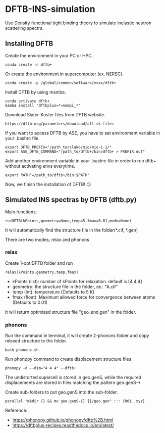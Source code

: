# DFTB-INS-simulation

Use Density functional tight binding theory to simulate inelastic neutron scattering spectra.

## Installing DFTB 
Create the environment in your PC or HPC.
```
conda create -n dftb+
```
Or create the environment in supercomputer (ex. NERSC).
```
conda create -p /global/common/software/xxxx/dftb+
```
Install DFTB by using mamba.
```
conda activate dftb+
mamba install 'dftbplus=*=nompi_*'
```
Download Slater-Koster files from DFTB website.
```
https://dftb.org/parameters/download/all-sk-files
```
If you want to access DFTB by ASE, you have to set environment variable in your .bashrc file.
```
export DFTB_PREFIX="/path_to/slako/mio/mio-1-1/"
export ASE_DFTB_COMMAND="/path_to/dftb+/bin/dftb+ > PREFIX.out"
```
Add another environment variable in your .bashrc file in order to run dftb+ without activating envs everytime.
```
export PATH"=/path_to/dftb+/bin:$PATH"
```
Now, we finish the installation of DFTB! :smirk:

## Simulated INS spectras by DFTB (dftb.py)
Main functions:
```
runDFTB(kPoints,geometry=None,temp=5,fmax=0.01,mode=None)
```
It will automatically find the structure file in the folder(*.cif, *.gen)

There are two modes, relax and phonons

### relax
Create 1-optiDFTB folder and run 
```
relax(kPoints,geometry,temp,fmax)
```
* kPoints (list): number of kPoints for relaxation. default is [4,4,4]
* geometry: the structure file in the folder, ex.: "A.cif"
* temp (int): temperature (Defaults to 5 K)
* fmax (float): Maximum allowed force for convergence between atoms (Defaults to 0.01)

It will return optimized structure file "geo_end.gen" in the folder.
### phonons
Run the command in terminal, it will create 2-phonons folder and copy relaxed structure to the folder.
```
bash phonons.sh
```
Run phonopy command to create displacement structure files
```
phonopy -d --dim="4 4 4" --dftb+
```
The undistorted supercell is stored in geo.genS, while the required displacements are stored in files matching the pattern geo.genS-*

Create sub-folders to put geo.genS into the sub-folder.
```
parallel "mkdir {} && mv geo.genS-{} {}/geo.gen" ::: {001..xyz}
```

Reference: 
* https://phonopy.github.io/phonopy/dftb%2B.html
* https://dftbplus-recipes.readthedocs.io/en/latest/
